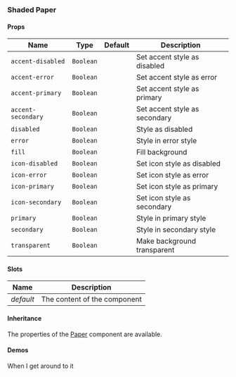 ### Shaded Paper

#### Props

| Name               | Type      | Default | Description                   |
| ------------------ | --------- | ------- | ----------------------------- |
| `accent-disabled`  | `Boolean` |         | Set accent style as disabled  |
| `accent-error`     | `Boolean` |         | Set accent style as error     |
| `accent-primary`   | `Boolean` |         | Set accent style as primary   |
| `accent-secondary` | `Boolean` |         | Set accent style as secondary |
| `disabled`         | `Boolean` |         | Style as disabled             |
| `error`            | `Boolean` |         | Style in error style          |
| `fill`             | `Boolean` |         | Fill background               |
| `icon-disabled`    | `Boolean` |         | Set icon style as disabled    |
| `icon-error`       | `Boolean` |         | Set icon style as error       |
| `icon-primary`     | `Boolean` |         | Set icon style as primary     |
| `icon-secondary`   | `Boolean` |         | Set icon style as secondary   |
| `primary`          | `Boolean` |         | Style in primary style        |
| `secondary`        | `Boolean` |         | Style in secondary style      |
| `transparent`      | `Boolean` |         | Make background transparent   |

#### Slots

| Name      | Description                  |
| --------- | ---------------------------- |
| _default_ | The content of the component |

#### Inheritance

The properties of the [Paper](../maki-paper/README.md) component are available.

#### Demos

When I get around to it
